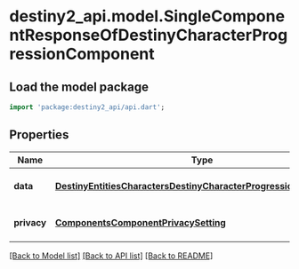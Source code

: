 # destiny2_api.model.SingleComponentResponseOfDestinyCharacterProgressionComponent

## Load the model package
```dart
import 'package:destiny2_api/api.dart';
```

## Properties
Name | Type | Description | Notes
------------ | ------------- | ------------- | -------------
**data** | [**DestinyEntitiesCharactersDestinyCharacterProgressionComponent**](DestinyEntitiesCharactersDestinyCharacterProgressionComponent.md) |  | [optional] [default to null]
**privacy** | [**ComponentsComponentPrivacySetting**](ComponentsComponentPrivacySetting.md) |  | [optional] [default to null]

[[Back to Model list]](../README.md#documentation-for-models) [[Back to API list]](../README.md#documentation-for-api-endpoints) [[Back to README]](../README.md)


